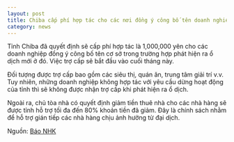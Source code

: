 ```yaml
---
layout: post
title: Chiba cấp phí hợp tác cho các nơi đồng ý công bố tên doanh nghiệp trong trường hợp phát hiện ổ dịch
category: news
---
```

Tỉnh Chiba đã quyết định sẽ cấp phí hợp tác là 1,000,000 yên cho các doanh nghiệp đồng ý công bố tên cơ sở trong trường hợp phát hiện ra ổ dịch mới ở đó. Việc trợ cấp sẽ bắt đầu vào cuối tháng này.

Đối tượng được trợ cấp bao gồm các siêu thị, quán ăn, trung tâm giải trí v.v. Tuy nhiên, những doanh nghiệp không hợp tác với yêu cầu dừng hoạt động của tỉnh thì sẽ không được nhận trợ cấp khi phát hiện ra ổ dịch. 

Ngoài ra, chủ tòa nhà có quyết định giảm tiền thuê nhà cho các nhà hàng sẽ được tỉnh hỗ trợ tối đa đến 80% khoản tiền đã giảm. Đây là chính sách nhằm để hỗ trợ gián tiếp các nhà hàng chịu ảnh hưởng từ đại dịch.

Nguồn: [Báo NHK](https://www3.nhk.or.jp/news/html/20200417/k10012392661000.html?utm_int=news-new_contents_list-items_010)